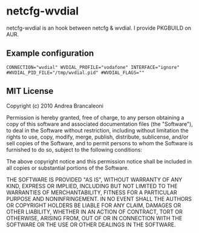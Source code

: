 netcfg-wvdial
=============

netcfg-wvdial is an hook between netcfg & wvdial. I provide PKGBUILD on AUR.

Example configuration
---------------------

`
CONNECTION="wvdial"
WVDIAL_PROFILE="vodafone"
INTERFACE="ignore"
#WVDIAL_PID_FILE="/tmp/wvdial.pid"
#WVDIAL_FLAGS=""
`

MIT License
-----------
Copyright (c) 2010 Andrea Brancaleoni

Permission is hereby granted, free of charge, to any person obtaining a copy
of this software and associated documentation files (the "Software"), to deal
in the Software without restriction, including without limitation the rights
to use, copy, modify, merge, publish, distribute, sublicense, and/or sell
copies of the Software, and to permit persons to whom the Software is
furnished to do so, subject to the following conditions:

The above copyright notice and this permission notice shall be included in
all copies or substantial portions of the Software.

THE SOFTWARE IS PROVIDED "AS IS", WITHOUT WARRANTY OF ANY KIND, EXPRESS OR
IMPLIED, INCLUDING BUT NOT LIMITED TO THE WARRANTIES OF MERCHANTABILITY,
FITNESS FOR A PARTICULAR PURPOSE AND NONINFRINGEMENT. IN NO EVENT SHALL THE
AUTHORS OR COPYRIGHT HOLDERS BE LIABLE FOR ANY CLAIM, DAMAGES OR OTHER
LIABILITY, WHETHER IN AN ACTION OF CONTRACT, TORT OR OTHERWISE, ARISING FROM,
OUT OF OR IN CONNECTION WITH THE SOFTWARE OR THE USE OR OTHER DEALINGS IN
THE SOFTWARE.
